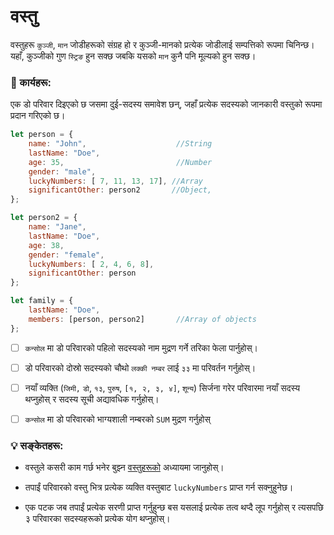 # वस्तु

वस्तुहरू `कुञ्जी`, `मान` जोडीहरूको संग्रह हो र कुञ्जी-मानको प्रत्येक जोडीलाई सम्पत्तिको रूपमा चिनिन्छ। यहाँ, कुञ्जीको गुण `स्ट्रिङ` हुन सक्छ जबकि यसको `मान` कुनै पनि मूल्यको हुन सक्छ।

### 📝 कार्यहरू:

एक डो परिवार दिइएको छ जसमा दुई-सदस्य समावेश छन्, जहाँ प्रत्येक सदस्यको जानकारी वस्तुको रूपमा प्रदान गरिएको छ।

```javascript
let person = {
    name: "John",                    //String
    lastName: "Doe",
    age: 35,                         //Number
    gender: "male",
    luckyNumbers: [ 7, 11, 13, 17], //Array
    significantOther: person2       //Object, 
};

let person2 = {
    name: "Jane",
    lastName: "Doe",
    age: 38,
    gender: "female",
    luckyNumbers: [ 2, 4, 6, 8],
    significantOther: person
};

let family = {
    lastName: "Doe",
    members: [person, person2]       //Array of objects
};
```


* [ ] `कन्सोल` मा डो परिवारको पहिलो सदस्यको नाम मुद्रण गर्ने तरिका फेला पार्नुहोस्।

* [ ] डो परिवारको दोस्रो सदस्यको चौथो `लक्की नम्बर` लाई `३३` मा परिवर्तन गर्नुहोस्।

* [ ]  नयाँ व्यक्ति (`जिमी,` `डो`, `१३`, `पुरुष`, `[१, २, ३, ४]`, `शून्य`) सिर्जना गरेर परिवारमा नयाँ सदस्य थप्नुहोस् र सदस्य सूची अद्यावधिक गर्नुहोस्।

* [ ] `कन्सोल` मा डो परिवारको भाग्यशाली नम्बरको `SUM` मुद्रण गर्नुहोस्

### 💡 सङ्केतहरू:

* वस्तुले कसरी काम गर्छ भनेर बुझ्न [वस्तुहरूको](../objects/) अध्यायमा जानुहोस्।

* तपाईं परिवारको वस्तु भित्र प्रत्येक व्यक्ति वस्तुबाट `luckyNumbers` प्राप्त गर्न सक्नुहुनेछ।

* एक पटक जब तपाईं प्रत्येक सरणी प्राप्त गर्नुहुन्छ बस यसलाई प्रत्येक तत्व थप्दै लूप गर्नुहोस् र त्यसपछि ३ परिवारका सदस्यहरूको प्रत्येक योग थप्नुहोस्।
